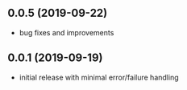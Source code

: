 ## 0.0.5 (2019-09-22)

* bug fixes and improvements

## 0.0.1 (2019-09-19)

* initial release with minimal error/failure handling
